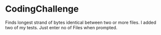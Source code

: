 # CodingChallenge
Finds longest strand of bytes identical between two or more files.
I added two of my tests.
Just enter no of Files when prompted.
